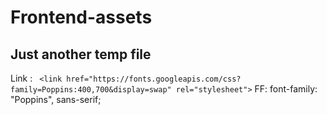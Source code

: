 # Frontend-assets
## Just another temp file
Link :   ```  <link href="https://fonts.googleapis.com/css?family=Poppins:400,700&display=swap" rel="stylesheet"> ```
FF: font-family: "Poppins", sans-serif;
